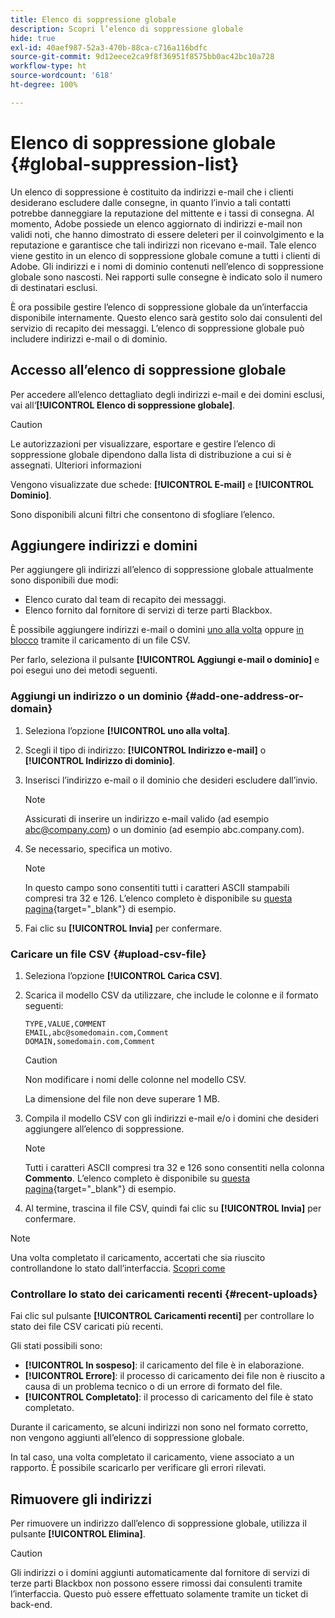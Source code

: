 ```yaml
---
title: Elenco di soppressione globale
description: Scopri l’elenco di soppressione globale
hide: true
exl-id: 40aef987-52a3-470b-88ca-c716a116bdfc
source-git-commit: 9d12eece2ca9f8f36951f8575bb0ac42bc10a728
workflow-type: ht
source-wordcount: '618'
ht-degree: 100%

---
```


# Elenco di soppressione globale {#global-suppression-list}

Un elenco di soppressione è costituito da indirizzi e-mail che i clienti desiderano escludere dalle consegne, in quanto l’invio a tali contatti potrebbe danneggiare la reputazione del mittente e i tassi di consegna. Al momento, Adobe possiede un elenco aggiornato di indirizzi e-mail non validi noti, che hanno dimostrato di essere deleteri per il coinvolgimento e la reputazione e garantisce che tali indirizzi non ricevano e-mail. Tale elenco viene gestito in un elenco di soppressione globale comune a tutti i clienti di Adobe. Gli indirizzi e i nomi di dominio contenuti nell’elenco di soppressione globale sono nascosti. Nei rapporti sulle consegne è indicato solo il numero di destinatari esclusi.

È ora possibile gestire l’elenco di soppressione globale da un’interfaccia disponibile internamente. Questo elenco sarà gestito solo dai consulenti del servizio di recapito dei messaggi. L’elenco di soppressione globale può includere indirizzi e-mail o di dominio.

## Accesso all’elenco di soppressione globale

Per accedere all’elenco dettagliato degli indirizzi e-mail e dei domini esclusi, vai all‘**[!UICONTROL Elenco di soppressione globale]**.

>[!CAUTION]
>
>Le autorizzazioni per visualizzare, esportare e gestire l’elenco di soppressione globale dipendono dalla lista di distribuzione a cui si è assegnati. Ulteriori informazioni

Vengono visualizzate due schede: **[!UICONTROL E-mail]** e **[!UICONTROL Dominio]**.

Sono disponibili alcuni filtri che consentono di sfogliare l’elenco.

## Aggiungere indirizzi e domini

Per aggiungere gli indirizzi all’elenco di soppressione globale attualmente sono disponibili due modi:

* Elenco curato dal team di recapito dei messaggi.
* Elenco fornito dal fornitore di servizi di terze parti Blackbox.

È possibile aggiungere indirizzi e-mail o domini [uno alla volta](#add-one-address-or-domain) oppure [in blocco](#upload-csv-file) tramite il caricamento di un file CSV.

Per farlo, seleziona il pulsante **[!UICONTROL Aggiungi e-mail o dominio]** e poi esegui uno dei metodi seguenti.

### Aggiungi un indirizzo o un dominio {#add-one-address-or-domain}

1. Seleziona l’opzione **[!UICONTROL uno alla volta]**.

1. Scegli il tipo di indirizzo: **[!UICONTROL Indirizzo e-mail]** o **[!UICONTROL Indirizzo di dominio]**.

1. Inserisci l’indirizzo e-mail o il dominio che desideri escludere dall’invio.

   >[!NOTE]
   >
   >Assicurati di inserire un indirizzo e-mail valido (ad esempio abc@company.com) o un dominio (ad esempio abc.company.com).

1. Se necessario, specifica un motivo.

   >[!NOTE]
   >
   >In questo campo sono consentiti tutti i caratteri ASCII stampabili compresi tra 32 e 126. L’elenco completo è disponibile su [questa pagina](https://en.wikipedia.org/wiki/Wikipedia:ASCII#ASCII_printable_characters){target="_blank"} di esempio.

1. Fai clic su **[!UICONTROL Invia]** per confermare.

### Caricare un file CSV {#upload-csv-file}

1. Seleziona l’opzione **[!UICONTROL Carica CSV]**.

1. Scarica il modello CSV da utilizzare, che include le colonne e il formato seguenti:

   ```
   TYPE,VALUE,COMMENT
   EMAIL,abc@somedomain.com,Comment
   DOMAIN,somedomain.com,Comment
   ```

   >[!CAUTION]
   >
   >Non modificare i nomi delle colonne nel modello CSV.
   >
   >La dimensione del file non deve superare 1 MB.

1. Compila il modello CSV con gli indirizzi e-mail e/o i domini che desideri aggiungere all’elenco di soppressione.

   >[!NOTE]
   >
   >Tutti i caratteri ASCII compresi tra 32 e 126 sono consentiti nella colonna **Commento**. L’elenco completo è disponibile su [questa pagina](https://en.wikipedia.org/wiki/Wikipedia:ASCII#ASCII_printable_characters){target="_blank"} di esempio.

1. Al termine, trascina il file CSV, quindi fai clic su **[!UICONTROL Invia]** per confermare.

>[!NOTE]
>
>Una volta completato il caricamento, accertati che sia riuscito controllandone lo stato dall’interfaccia. [Scopri come](#recent-uploads)

### Controllare lo stato dei caricamenti recenti {#recent-uploads}

Fai clic sul pulsante **[!UICONTROL Caricamenti recenti]** per controllare lo stato dei file CSV caricati più recenti.

Gli stati possibili sono:

* **[!UICONTROL In sospeso]**: il caricamento del file è in elaborazione.
* **[!UICONTROL Errore]**: il processo di caricamento dei file non è riuscito a causa di un problema tecnico o di un errore di formato del file.
* **[!UICONTROL Completato]**: il processo di caricamento del file è stato completato.

Durante il caricamento, se alcuni indirizzi non sono nel formato corretto, non vengono aggiunti all’elenco di soppressione globale.

In tal caso, una volta completato il caricamento, viene associato a un rapporto. È possibile scaricarlo per verificare gli errori rilevati.

## Rimuovere gli indirizzi

Per rimuovere un indirizzo dall’elenco di soppressione globale, utilizza il pulsante **[!UICONTROL Elimina]**.

>[!CAUTION]
>
>Gli indirizzi o i domini aggiunti automaticamente dal fornitore di servizi di terze parti Blackbox non possono essere rimossi dai consulenti tramite l’interfaccia. Questo può essere effettuato solamente tramite un ticket di back-end.

